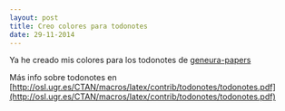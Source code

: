 ```yaml
---
layout: post
title: Creo colores para todonotes
date: 29-11-2014
---
```

Ya he creado mis colores para los todonotes de [geneura-papers](https://github.com/geneura-papers)

Más info sobre todonotes en [http://osl.ugr.es/CTAN/macros/latex/contrib/todonotes/todonotes.pdf](http://osl.ugr.es/CTAN/macros/latex/contrib/todonotes/todonotes.pdf)



